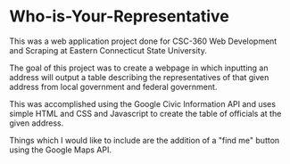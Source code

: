 # Who-is-Your-Representative
This was a web application project done for CSC-360 Web Development and Scraping at Eastern Connecticut State University.

The goal of this project was to create a webpage in which inputting an address will output a table describing the representatives of that given address from local government and federal government.

This was accomplished using the Google Civic Information API and uses simple HTML and CSS and Javascript to create the table of officials at the given address.

Things which I would like to include are the addition of a "find me" button using the Google Maps API.
